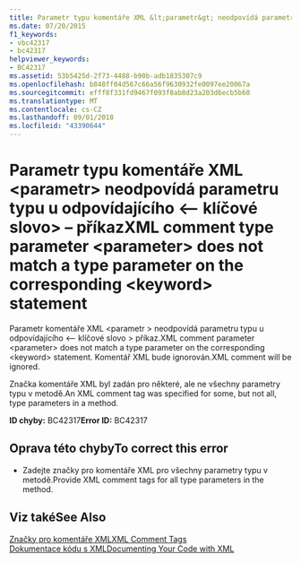 ```yaml
---
title: Parametr typu komentáře XML &lt;parametr&gt; neodpovídá parametru typu u odpovídajícího &lt;– klíčové slovo&gt; – příkaz
ms.date: 07/20/2015
f1_keywords:
- vbc42317
- bc42317
helpviewer_keywords:
- BC42317
ms.assetid: 53b5425d-2f73-4488-b90b-adb1835307c9
ms.openlocfilehash: b848ff04d567c66a56f9630932fe0097ee20067a
ms.sourcegitcommit: efff8f331fd9467f093f8ab8d23a203d6ecb5b60
ms.translationtype: MT
ms.contentlocale: cs-CZ
ms.lasthandoff: 09/01/2018
ms.locfileid: "43390644"
---
```

# <a name="xml-comment-type-parameter-ltparametergt-does-not-match-a-type-parameter-on-the-corresponding-ltkeywordgt-statement"></a><span data-ttu-id="5c755-102">Parametr typu komentáře XML &lt;parametr&gt; neodpovídá parametru typu u odpovídajícího &lt;– klíčové slovo&gt; – příkaz</span><span class="sxs-lookup"><span data-stu-id="5c755-102">XML comment type parameter &lt;parameter&gt; does not match a type parameter on the corresponding &lt;keyword&gt; statement</span></span>
<span data-ttu-id="5c755-103">Parametr komentáře XML \<parametr > neodpovídá parametru typu u odpovídajícího \<– klíčové slovo > příkaz.</span><span class="sxs-lookup"><span data-stu-id="5c755-103">XML comment parameter \<parameter> does not match a type parameter on the corresponding \<keyword> statement.</span></span> <span data-ttu-id="5c755-104">Komentář XML bude ignorován.</span><span class="sxs-lookup"><span data-stu-id="5c755-104">XML comment will be ignored.</span></span>  
  
 <span data-ttu-id="5c755-105">Značka komentáře XML byl zadán pro některé, ale ne všechny parametry typu v metodě.</span><span class="sxs-lookup"><span data-stu-id="5c755-105">An XML comment tag was specified for some, but not all, type parameters in a method.</span></span>  
  
 <span data-ttu-id="5c755-106">**ID chyby:** BC42317</span><span class="sxs-lookup"><span data-stu-id="5c755-106">**Error ID:** BC42317</span></span>  
  
## <a name="to-correct-this-error"></a><span data-ttu-id="5c755-107">Oprava této chyby</span><span class="sxs-lookup"><span data-stu-id="5c755-107">To correct this error</span></span>  
  
-   <span data-ttu-id="5c755-108">Zadejte značky pro komentáře XML pro všechny parametry typu v metodě.</span><span class="sxs-lookup"><span data-stu-id="5c755-108">Provide XML comment tags for all type parameters in the method.</span></span>  
  
## <a name="see-also"></a><span data-ttu-id="5c755-109">Viz také</span><span class="sxs-lookup"><span data-stu-id="5c755-109">See Also</span></span>  
 [<span data-ttu-id="5c755-110">Značky pro komentáře XML</span><span class="sxs-lookup"><span data-stu-id="5c755-110">XML Comment Tags</span></span>](../../visual-basic/language-reference/xmldoc/index.md)  
 [<span data-ttu-id="5c755-111">Dokumentace kódu s XML</span><span class="sxs-lookup"><span data-stu-id="5c755-111">Documenting Your Code with XML</span></span>](../../visual-basic/programming-guide/program-structure/documenting-your-code-with-xml.md)
